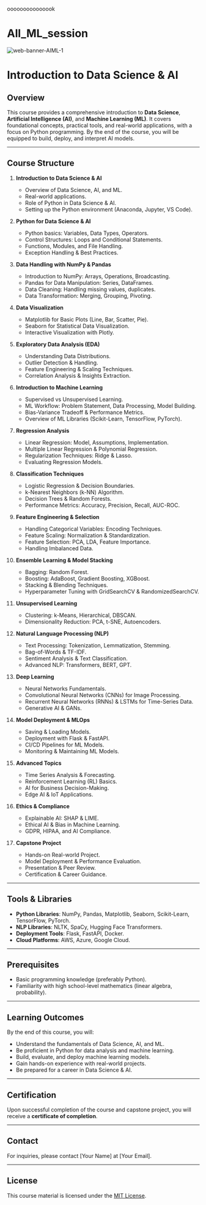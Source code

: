 ooooooooooooook
# All_ML_session
<url>![web-banner-AIML-1](https://github.com/user-attachments/assets/3a6ce135-0e45-42ac-98e5-fbbcae781599)</url>
</url>

# Introduction to Data Science & AI

## Overview
This course provides a comprehensive introduction to **Data Science**, **Artificial Intelligence (AI)**, and **Machine Learning (ML)**. It covers foundational concepts, practical tools, and real-world applications, with a focus on Python programming. By the end of the course, you will be equipped to build, deploy, and interpret AI models.

---

## Course Structure
1. **Introduction to Data Science & AI**
   - Overview of Data Science, AI, and ML.
   - Real-world applications.
   - Role of Python in Data Science & AI.
   - Setting up the Python environment (Anaconda, Jupyter, VS Code).

2. **Python for Data Science & AI**
   - Python basics: Variables, Data Types, Operators.
   - Control Structures: Loops and Conditional Statements.
   - Functions, Modules, and File Handling.
   - Exception Handling & Best Practices.

3. **Data Handling with NumPy & Pandas**
   - Introduction to NumPy: Arrays, Operations, Broadcasting.
   - Pandas for Data Manipulation: Series, DataFrames.
   - Data Cleaning: Handling missing values, duplicates.
   - Data Transformation: Merging, Grouping, Pivoting.

4. **Data Visualization**
   - Matplotlib for Basic Plots (Line, Bar, Scatter, Pie).
   - Seaborn for Statistical Data Visualization.
   - Interactive Visualization with Plotly.

5. **Exploratory Data Analysis (EDA)**
   - Understanding Data Distributions.
   - Outlier Detection & Handling.
   - Feature Engineering & Scaling Techniques.
   - Correlation Analysis & Insights Extraction.

6. **Introduction to Machine Learning**
   - Supervised vs Unsupervised Learning.
   - ML Workflow: Problem Statement, Data Processing, Model Building.
   - Bias-Variance Tradeoff & Performance Metrics.
   - Overview of ML Libraries (Scikit-Learn, TensorFlow, PyTorch).

7. **Regression Analysis**
   - Linear Regression: Model, Assumptions, Implementation.
   - Multiple Linear Regression & Polynomial Regression.
   - Regularization Techniques: Ridge & Lasso.
   - Evaluating Regression Models.

8. **Classification Techniques**
   - Logistic Regression & Decision Boundaries.
   - k-Nearest Neighbors (k-NN) Algorithm.
   - Decision Trees & Random Forests.
   - Performance Metrics: Accuracy, Precision, Recall, AUC-ROC.

9. **Feature Engineering & Selection**
   - Handling Categorical Variables: Encoding Techniques.
   - Feature Scaling: Normalization & Standardization.
   - Feature Selection: PCA, LDA, Feature Importance.
   - Handling Imbalanced Data.

10. **Ensemble Learning & Model Stacking**
    - Bagging: Random Forest.
    - Boosting: AdaBoost, Gradient Boosting, XGBoost.
    - Stacking & Blending Techniques.
    - Hyperparameter Tuning with GridSearchCV & RandomizedSearchCV.

11. **Unsupervised Learning**
    - Clustering: k-Means, Hierarchical, DBSCAN.
    - Dimensionality Reduction: PCA, t-SNE, Autoencoders.

12. **Natural Language Processing (NLP)**
    - Text Processing: Tokenization, Lemmatization, Stemming.
    - Bag-of-Words & TF-IDF.
    - Sentiment Analysis & Text Classification.
    - Advanced NLP: Transformers, BERT, GPT.

13. **Deep Learning**
    - Neural Networks Fundamentals.
    - Convolutional Neural Networks (CNNs) for Image Processing.
    - Recurrent Neural Networks (RNNs) & LSTMs for Time-Series Data.
    - Generative AI & GANs.

14. **Model Deployment & MLOps**
    - Saving & Loading Models.
    - Deployment with Flask & FastAPI.
    - CI/CD Pipelines for ML Models.
    - Monitoring & Maintaining ML Models.

15. **Advanced Topics**
    - Time Series Analysis & Forecasting.
    - Reinforcement Learning (RL) Basics.
    - AI for Business Decision-Making.
    - Edge AI & IoT Applications.

16. **Ethics & Compliance**
    - Explainable AI: SHAP & LIME.
    - Ethical AI & Bias in Machine Learning.
    - GDPR, HIPAA, and AI Compliance.

17. **Capstone Project**
    - Hands-on Real-world Project.
    - Model Deployment & Performance Evaluation.
    - Presentation & Peer Review.
    - Certification & Career Guidance.

---

## Tools & Libraries
- **Python Libraries**: NumPy, Pandas, Matplotlib, Seaborn, Scikit-Learn, TensorFlow, PyTorch.
- **NLP Libraries**: NLTK, SpaCy, Hugging Face Transformers.
- **Deployment Tools**: Flask, FastAPI, Docker.
- **Cloud Platforms**: AWS, Azure, Google Cloud.

---

## Prerequisites
- Basic programming knowledge (preferably Python).
- Familiarity with high school-level mathematics (linear algebra, probability).

---

## Learning Outcomes
By the end of this course, you will:
- Understand the fundamentals of Data Science, AI, and ML.
- Be proficient in Python for data analysis and machine learning.
- Build, evaluate, and deploy machine learning models.
- Gain hands-on experience with real-world projects.
- Be prepared for a career in Data Science & AI.

---

## Certification
Upon successful completion of the course and capstone project, you will receive a **certificate of completion**.

---

## Contact
For inquiries, please contact [Your Name] at [Your Email].

---

## License
This course material is licensed under the [MIT License](LICENSE).
